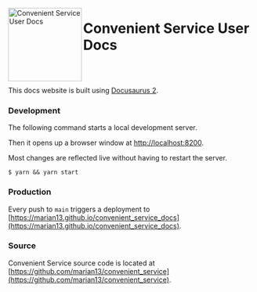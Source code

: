 <p>
  <a href="https://github.com/marian13/convenient_service"><img align="left" width="150"        src="https://raw.githubusercontent.com/marian13/convenient_service_docs/main/logo.png" alt="Convenient Service User Docs"></a>
  <h1>Convenient Service User Docs</h1>
</p><br>

<br>This docs website is built using [Docusaurus 2](https://docusaurus.io).

### Development

The following command starts a local development server.

Then it opens up a browser window at [http://localhost:8200](http://localhost:8200).

Most changes are reflected live without having to restart the server.

```
$ yarn && yarn start
```

### Production

Every push to `main` triggers a deployment to [https://marian13.github.io/convenient_service_docs](https://marian13.github.io/convenient_service_docs).

### Source

Convenient Service source code is located at [https://github.com/marian13/convenient_service](https://github.com/marian13/convenient_service).
